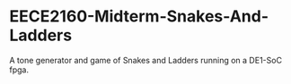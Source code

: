 # EECE2160-Midterm-Snakes-And-Ladders
A tone generator and game of Snakes and Ladders running on a DE1-SoC fpga.
